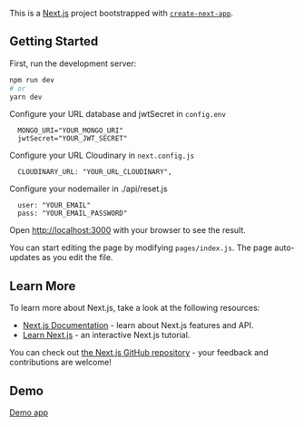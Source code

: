 This is a [Next.js](https://nextjs.org/) project bootstrapped with [`create-next-app`](https://github.com/vercel/next.js/tree/canary/packages/create-next-app).

## Getting Started

First, run the development server:

```bash
npm run dev
# or
yarn dev
```

Configure your URL database and jwtSecret in `config.env`

```env
  MONGO_URI="YOUR_MONGO_URI"
  jwtSecret="YOUR_JWT_SECRET"
```

Configure your URL Cloudinary in `next.config.js`

```env
  CLOUDINARY_URL: "YOUR_URL_CLOUDINARY",
```

Configure your nodemailer in ./api/reset.js

```env
  user: "YOUR_EMAIL"
  pass: "YOUR_EMAIL_PASSWORD"
```

Open [http://localhost:3000](http://localhost:3000) with your browser to see the result.

You can start editing the page by modifying `pages/index.js`. The page auto-updates as you edit the file.

## Learn More

To learn more about Next.js, take a look at the following resources:

- [Next.js Documentation](https://nextjs.org/docs) - learn about Next.js features and API.
- [Learn Next.js](https://nextjs.org/learn) - an interactive Next.js tutorial.

You can check out [the Next.js GitHub repository](https://github.com/vercel/next.js/) - your feedback and contributions are welcome!

## Demo

[Demo app](https://social-media-app-nextjs-rouge.vercel.app/)
